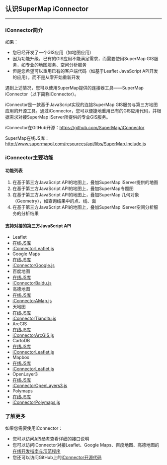 ## 认识SuperMap iConnector
---
<!-- toc -->
### iConnector简介

如果：
* 您已经开发了一个GIS应用（如地图应用）
* 因为功能升级，已有的GIS应用不能满足需求，而需要使用SuperMap GIS服务，如专业的地图服务、空间分析服务
* 但是您希望可以重用已有的客户端代码（如基于Leaflet JavaScript API开发的应用），而不是从零开始重新开发

遇到上述情况，您可以使用SuperMap提供的连接器工具——SuperMap iConnector（以下简称iConnector）。

iConnector是一款基于JavaScript实现的连接SuperMap GIS服务与第三方地图应用的开源工具。通过iConnector，您可以便捷地重用已有的GIS应用代码，并根据需求对接SuperMap iServer所提供的专业GIS服务。

iConnector在GitHub开源：https://github.com/SuperMap/iConnector

SuperMap在线JS库：http://www.supermapol.com/resources/api/libs/SuperMap.Include.js

### iConnector主要功能

#### 功能列表
1. 在基于第三方JavaScript API的地图上，叠加SuperMap iServer提供的地图
2. 在基于第三方JavaScript API的地图上，叠加SuperMap专题图
3. 在基于第三方JavaScript API的地图上，叠加SuperMap 几何对象（Geometry），如查询结果中的点、线、面
4. 在基于第三方JavaScript API的地图上，叠加SuperMap iServer空间分析服务的分析结果

#### 支持对接的第三方JavaScript API

* Leaflet
 * [在线JS库](http://cdn.leafletjs.com/leaflet/v0.7.7/leaflet.js)
 * [iConnectorLeaflet.js](http://www.supermapol.com/resources/api/iconnector/iConnectorLeaflet.js)
* Google Maps
 * [在线JS库](https://maps.googleapis.com/maps/api/js?key=YOUR_API_KEY&callback=initMap)
 * [iConnectorGoogle.js](http://www.supermapol.com/resources/api/iconnector/iConnectorGoogle.js)
* 百度地图
 * [在线JS库](http://api.map.baidu.com/api?v=2.0&ak=您的密钥)
 * [iConnectorBaidu.js](http://www.supermapol.com/resources/api/iconnector/iConnectorBaidu.js)
* 高德地图
 * [在线JS库](http://webapi.amap.com/maps?v=1.3&key=您申请的key值)
 * [iConnectorAMap.js](http://www.supermapol.com/resources/api/iconnector/iConnectorAMap.js)
* 天地图
 * [在线JS库](http://api.tianditu.com/js/maps.js)
 * [iConnectorTianditu.js](http://www.supermapol.com/resources/api/iconnector/iConnectorTianditu.js)
* ArcGIS
 * [在线JS库](http://serverapi.arcgisonline.com/jsapi/arcgis/3.5/)
 * [iConnectorArcGIS.js](http://www.supermapol.com/resources/api/iconnector/iConnectorArcGIS.js)
* CartoDB
 * [在线JS库](http://libs.cartocdn.com/cartodb.js/v3/3.11/cartodb.js)
 * [iConnectorLeaflet.js](http://www.supermapol.com/resources/api/iconnector/iConnectorLeaflet.js)
* Mapbox
 * [在线JS库](https://api.mapbox.com/mapbox.js/v2.4.0/mapbox.js)
 * [iConnectorLeaflet.js](http://www.supermapol.com/resources/api/iconnector/iConnectorLeaflet.js)
* OpenLayer3
 * [在线JS库](http://openlayers.org/en/v3.15.1/build/ol.js)
 * [iConnectorOpenLayers3.js](http://www.supermapol.com/resources/api/iconnector/iConnectorOpenLayers3.js)
* Polymaps
 * [在线JS库](http://polymaps.org/polymaps.min.js?2.5.1)
 * [iConnectorPolymaps.js](http://www.supermapol.com/resources/api/iconnector/iConnectorPolymaps.js)

### 了解更多

如果您需要使用iConnector：
* 您可以访问[API参考](http://www.supermapol.com/developer/jsapi.html#iconnector)查看详细的接口说明
* 您可以访问iConnector对接Leaflet、Google Maps、百度地图、高德地图的[在线开发指南与示范程序](http://www.supermapol.com/developer/jsapi.html#tutorials)
* 您还可以访问GitHub上的[iConnector开源代码](https://github.com/SuperMap/iConnector)
